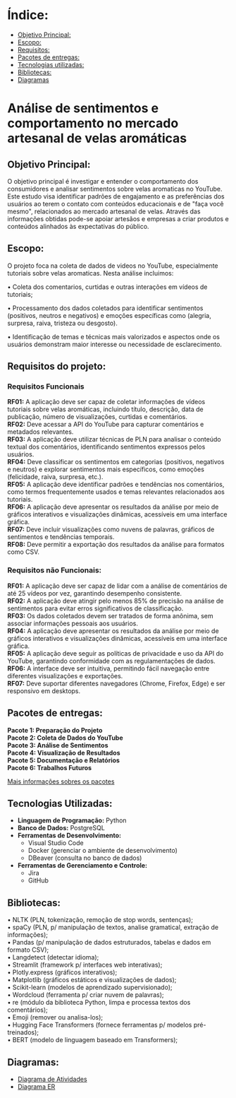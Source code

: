 # Índice:

- [Objetivo Principal:](#objetivo-principal)
- [Escopo:](#escopo)  
- [Requisitos:](#requisitos)  
- [Pacotes de entregas:](#pacotes-de-entregas)    
- [Tecnologias utilizadas:](#tecnologias-utilizadas)    
- [Bibliotecas:](#bibliotecas)  
- [Diagramas](#diagramas)  

# Análise de sentimentos e comportamento no mercado artesanal de velas aromáticas  

## Objetivo Principal:

O objetivo principal é investigar e entender o comportamento dos consumidores e analisar sentimentos sobre velas aromaticas no YouTube. Este estudo visa identificar padrões de engajamento e as preferências dos usuários ao terem o contato com conteúdos educacionais e de "faça você mesmo", relacionados ao mercado artesanal de velas. Através das informações obtidas pode-se apoiar artesãos e empresas a criar produtos e conteúdos alinhados às expectativas do público.

## Escopo:

O projeto foca na coleta de dados de videos no YouTube, especialmente tutoriais sobre velas aromaticas. Nesta análise incluimos:

• Coleta dos comentarios, curtidas e outras interações em vídeos de tutoriais;

• Processamento dos dados coletados para identificar sentimentos (positivos, neutros e negativos) e emoções específicas como (alegria, surpresa, raiva, tristeza ou desgosto).

• Identificação de temas e técnicas mais valorizados e aspectos onde os usuários demonstram maior interesse ou necessidade de esclarecimento.

## Requisitos do projeto:

### Requisitos Funcionais

**RF01:** A aplicação deve ser capaz de coletar informações de vídeos tutoriais sobre velas aromáticas, incluindo título, descrição, data de publicação, número de visualizações, curtidas e comentários.  
**RF02:** Deve acessar a API do YouTube para capturar comentários e metadados relevantes.  
**RF03:** A aplicação deve utilizar técnicas de PLN para analisar o conteúdo textual dos comentários, identificando sentimentos expressos pelos usuários.  
**RF04:** Deve classificar os sentimentos em categorias (positivos, negativos e neutros) e explorar sentimentos mais específicos, como emoções (felicidade, raiva, surpresa, etc.).  
**RF05:** A aplicação deve identificar padrões e tendências nos comentários, como termos frequentemente usados e temas relevantes relacionados aos tutoriais.  
**RF06:** A aplicação deve apresentar os resultados da análise por meio de gráficos interativos e visualizações dinâmicas, acessíveis em uma interface gráfica.  
**RF07:** Deve incluir visualizações como nuvens de palavras, gráficos de sentimentos e tendências temporais.  
**RF08:** Deve permitir a exportação dos resultados da análise para formatos como CSV.  


### Requisitos não Funcionais:

**RF01:** A aplicação deve ser capaz de lidar com a análise de comentários de até 25 vídeos por vez, garantindo desempenho consistente.  
**RF02:** A aplicação deve atingir pelo menos 85% de precisão na análise de sentimentos para evitar erros significativos de classificação.  
**RF03:** Os dados coletados devem ser tratados de forma anônima, sem associar informações pessoais aos usuários.  
**RF04:** A aplicação deve apresentar os resultados da análise por meio de gráficos interativos e visualizações dinâmicas, acessíveis em uma interface gráfica.  
**RF05:** A aplicação deve seguir as políticas de privacidade e uso da API do YouTube, garantindo conformidade com as regulamentações de dados.  
**RF06:** A interface deve ser intuitiva, permitindo fácil navegação entre diferentes visualizações e exportações.  
**RF07:** Deve suportar diferentes navegadores (Chrome, Firefox, Edge) e ser responsivo em desktops.  

## Pacotes de entregas:

**Pacote 1: Preparação do Projeto**  
**Pacote 2: Coleta de Dados do YouTube**   
**Pacote 3: Análise de Sentimentos**  
**Pacote 4: Visualização de Resultados**    
**Pacote 5: Documentação e Relatórios**       
**Pacote 6: Trabalhos Futuros**  

[Mais informações sobres os pacotes](PacotesEntrega.md)  



## Tecnologias Utilizadas:

- **Linguagem de Programação:** Python
- **Banco de Dados:** PostgreSQL
- **Ferramentas de Desenvolvimento:**
  - Visual Studio Code
  - Docker (gerenciar o ambiente de desenvolvimento)
  - DBeaver (consulta no banco de dados)
- **Ferramentas de Gerenciamento e Controle:**
  - Jira
  - GitHub
  

## Bibliotecas:
 
• NLTK (PLN, tokenização, remoção de stop words, sentenças);  
• spaCy (PLN, p/ manipulação de textos, analise gramatical, extração de informações);  
• Pandas (p/ manipulação de dados estruturados, tabelas e dados em formato CSV);  
• Langdetect (detectar idioma);  
• Streamlit (framework p/ interfaces web interativas);  
• Plotly.express (gráficos interativos);  
• Matplotlib (gráficos estáticos e visualizações de dados);  
• Scikit-learn (modelos de aprendizado supervisionado);  
• Wordcloud (ferramenta p/ criar nuvem de palavras);   
• re (módulo da biblioteca Python, limpa e processa textos dos comentários);  
• Emoji (remover ou analisa-los);  
• Hugging Face Transformers (fornece ferramentas p/ modelos pré-treinados);  
• BERT (modelo de linguagem baseado em Transformers);  

## Diagramas:  

- [Diagrama de Atividades](Diagramas/Diagramadeatividade.md)
- [Diagrama ER](Diagramas/DiagramaER.md)    



